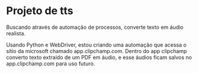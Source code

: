 # Projeto de tts

Buscando através de automação de processos, converte texto em áudio realista.

Usando Python e WebDriver, estou criando uma automação que acessa o sítio da microsoft chamado app.clipchamp.com.
Dentro do app clipchamp converto texto extraído de um PDF em áudio, e esse áudios ficam salvos no app.clipchamp.com para uso futuro.
